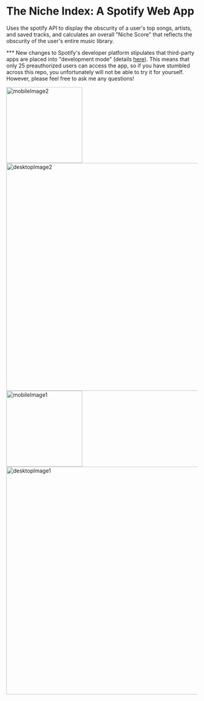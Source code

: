 # The Niche Index: A Spotify Web App
Uses the spotify API to display the obscurity of a user's top songs, artists, and saved tracks, and calculates an overall "Niche Score" that reflects the obscurity of the user's entire music library.

*** New changes to Spotify's developer platform stipulates that third-party apps are placed into "development mode" (details [here](https://developer.spotify.com/blog/2021-05-27-improving-the-developer-and-user-experience-for-third-party-apps)). This means that only 25 preauthorized users can access the app, so if you have stumbled across this repo, you unfortunately will not be able to try it for yourself. However, please feel free to ask me any questions!

<img src="https://github.com/wyattoconnell/niche-index/assets/112604420/daa76743-bec3-41a7-a58b-a31d27c81d37" alt="mobileImage2" width="200"/>

<img src="https://github.com/wyattoconnell/niche-index/assets/112604420/bde6a42d-a660-4e6b-927c-121c72e3135c" alt="desktopImage2" width="600"/>

<img src="https://github.com/wyattoconnell/niche-index/assets/112604420/03407150-58e8-4ce3-93ad-6eedbb03e10e" alt="mobileImage1" width="200"/>

<img src="https://github.com/wyattoconnell/niche-index/assets/112604420/f4f14896-e534-4e4f-8787-81373750b561" alt="desktopImage1" width="600"/>


